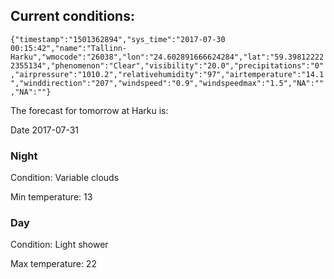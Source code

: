 ## Current conditions: 
 ``` {"timestamp":"1501362894","sys_time":"2017-07-30 00:15:42","name":"Tallinn-Harku","wmocode":"26038","lon":"24.602891666624284","lat":"59.398122222355134","phenomenon":"Clear","visibility":"20.0","precipitations":"0","airpressure":"1010.2","relativehumidity":"97","airtemperature":"14.1","winddirection":"207","windspeed":"0.9","windspeedmax":"1.5","NA":"","NA":""} ```

 The forecast for tomorrow at Harku is: 

Date 2017-07-31 

### Night 

Condition: Variable clouds 

Min temperature: 13 

### Day 

Condition: Light shower 

Max temperature: 22 

